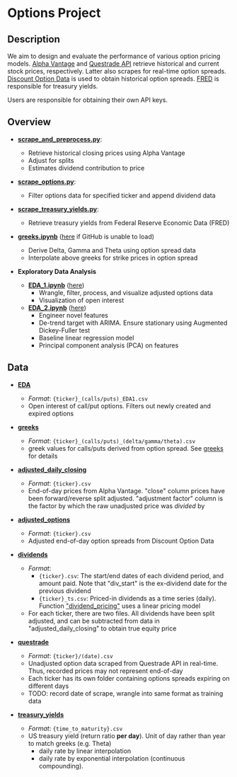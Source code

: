 # Options Project

## Description
We aim to design and evaluate the performance of various option pricing models.  [Alpha Vantage](https://www.alphavantage.co) and [Questrade API](https://www.questrade.com/api) retrieve historical and current stock prices, respectively. Latter also scrapes for real-time option spreads. [Discount Option Data](https://discountoptiondata.com) is used to obtain historical option spreads. [FRED](https://fred.stlouisfed.org/categories/115) is responsible for treasury yields.

Users are responsible for obtaining their own API keys.

## Overview

- [**scrape_and_preprocess.py**](https://github.com/thejacktan/Options_Analysis/blob/master/src/scrape_and_preprocess.py): 
    - Retrieve historical closing prices using Alpha Vantage
    - Adjust for splits
    - Estimates dividend contribution to price

- [**scrape_options.py**](https://github.com/thejacktan/Options_Analysis/blob/master/src/scrape_options.py):
    - Filter options data for specified ticker and append dividend data

- [**scrape_treasury_yields.py**](https://github.com/thejacktan/Options_Analysis/blob/master/src/scrape_treasury_yields.py):
    - Retrieve treasury yields from Federal Reserve Economic Data (FRED)

- [**greeks.ipynb**](https://github.com/jacktan1/Options-Project/blob/master/src/greeks.ipynb) ([here](https://nbviewer.jupyter.org/github/thejacktan/Options_Analysis/blob/master/src/greeks.ipynb) if GitHub is unable to load)
    - Derive Delta, Gamma and Theta using option spread data
    - Interpolate above greeks for strike prices in option spread

- **Exploratory Data Analysis**
    - [**EDA_1.ipynb**](https://github.com/thejacktan/Options_Analysis/blob/master/src/EDA_1.ipynb) ([here](https://nbviewer.jupyter.org/github/thejacktan/Options_Analysis/blob/master/src/EDA_1.ipynb))
        - Wrangle, filter, process, and visualize adjusted options data
        - Visualization of open interest
    - [**EDA_2.ipynb**](https://github.com/thejacktan/Options_Analysis/blob/master/src/EDA_2.ipynb) ([here](https://nbviewer.jupyter.org/github/thejacktan/Options_Analysis/blob/master/src/EDA_2.ipynb))
        - Engineer novel features
        - De-trend target with ARIMA. Ensure stationary using Augmented Dickey-Fuller test
        - Baseline linear regression model
        - Principal component analysis (PCA) on features

## Data

  - [**EDA**](https://github.com/jacktan1/Options-Project/tree/master/data/EDA)
    - *Format*: `{ticker}_(calls/puts)_EDA1.csv` 
    - Open interest of call/put options. Filters out newly created and expired options
    
  - [**greeks**](https://github.com/jacktan1/Options-Project/tree/master/data/greeks)
    - *Format*: `{ticker}_(calls/puts)_(delta/gamma/theta).csv` 
    - greek values for calls/puts derived from option spread. See [greeks](https://github.com/jacktan1/Options-Project/blob/master/src/greeks.ipynb) for details
  
  - [**adjusted_daily_closing**](https://github.com/jacktan1/Options-Project/tree/master/data/adjusted_daily_closing)
    - *Format*: `{ticker}.csv`
    - End-of-day prices from Alpha Vantage. "close" column prices have been forward/reverse split adjusted. "adjustment factor" column is the factor by which the raw unadjusted price was *divided* by
  
  - [**adjusted_options**](https://github.com/jacktan1/Options-Project/tree/master/data/adjusted_options)
    - *Format*: `{ticker}.csv`
    - Adjusted end-of-day option spreads from Discount Option Data
  
  - [**dividends**](https://github.com/jacktan1/Options-Project/tree/master/data/dividends)
    - *Format*:
      - `{ticker}.csv`: The start/end dates of each dividend period, and amount paid. Note that "div_start" is the ex-dividend date for the previous dividend
      - `{ticker}_ts.csv`: Priced-in dividends as a time series (daily).  Function ["dividend_pricing"](https://github.com/jacktan1/Options-Project/blob/master/src/model_fun.py) uses a linear pricing model
    - For each ticker, there are two files. All dividends have been split adjusted, and can be subtracted from data in "adjusted_daily_closing" to obtain true equity price
      
  - [**questrade**](https://github.com/jacktan1/Options-Project/tree/master/data/questrade)
    - *Format*: `{ticker}/(date).csv`
    - Unadjusted option data scraped from Questrade API in real-time. Thus, recorded prices may not represent end-of-day
    - Each ticker has its own folder containing options spreads expiring on different days 
    - TODO: record date of scrape, wrangle into same format as training data
    
  - [**treasury_yields**](https://github.com/jacktan1/Options-Project/tree/master/data/treasury_yields)
    - *Format*: `{time_to_maturity}.csv`
    - US treasury yield (return ratio **per day**). Unit of day rather than year to match greeks (e.g. Theta)
        - daily rate by linear interpolation
        - daily rate by exponential interpolation (continuous compounding).
